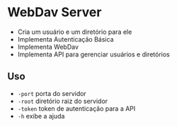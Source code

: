 # WebDav Server

- Cria um usuário e um diretório para ele
- Implementa Autenticação Básica
- Implementa WebDav
- Implementa API para gerenciar usuários e diretórios

## Uso
- `-port` porta do servidor
- `-root` diretório raiz do servidor
- `-token` token de autenticação para a API
- `-h` exibe a ajuda